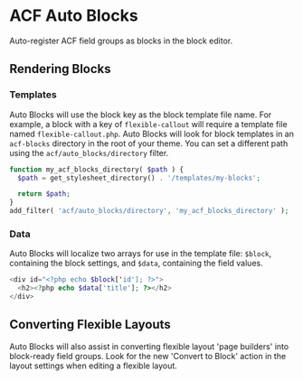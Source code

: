 # ACF Auto Blocks

Auto-register ACF field groups as blocks in the block editor.

## Rendering Blocks

### Templates

Auto Blocks will use the block key as the block template file name. For example, a block with a key of `flexible-callout` will require a template file named `flexible-callout.php`. Auto Blocks will look for block templates in an `acf-blocks` directory in the root of your theme. You can set a different path using the `acf/auto_blocks/directory` filter.

```php
function my_acf_blocks_directory( $path ) {
  $path = get_stylesheet_directory() . '/templates/my-blocks';

  return $path;
}
add_filter( 'acf/auto_blocks/directory', 'my_acf_blocks_directory' );
```

### Data

Auto Blocks will localize two arrays for use in the template file: `$block`, containing the block settings, and `$data`, containing the field values.

```php
<div id="<?php echo $block['id']; ?>">
  <h2><?php echo $data['title']; ?></h2>
</div>
```

## Converting Flexible Layouts

Auto Blocks will also assist in converting flexible layout 'page builders' into block-ready field groups. Look for the new 'Convert to Block' action in the layout settings when editing a flexible layout.
